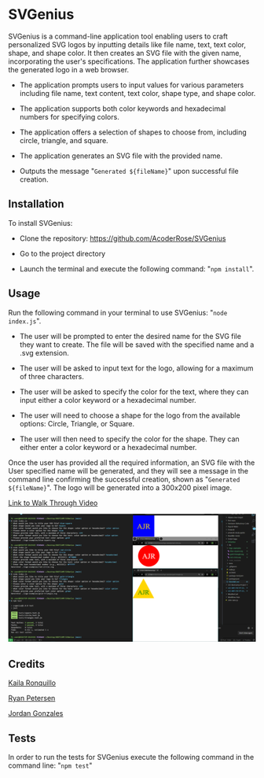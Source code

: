 # SVGenius

SVGenius is a command-line application tool enabling users to craft personalized SVG logos by inputting details like file name, text, text color, shape, and shape color. It then creates an SVG file with the given name, incorporating the user's specifications. The application further showcases the generated logo in a web browser.

- The application prompts users to input values for various parameters including file name, text content, text color, shape type, and shape color.

- The application supports both color keywords and hexadecimal numbers for specifying colors.

- The application offers a selection of shapes to choose from, including circle, triangle, and square.

- The application generates an SVG file with the provided name.

- Outputs the message "`Generated ${fileName}`" upon successful file creation.

## Installation

To install SVGenius:

- Clone the repository: https://github.com/AcoderRose/SVGenius

- Go to the project directory

- Launch the terminal and execute the following command: "`npm install`".

## Usage

Run the following command in your terminal to use SVGenius: "`node index.js`".

- The user will be prompted to enter the desired name for the SVG file they want to create. The file will be saved with the specified name and a .svg extension.

- The user will be asked to input text for the logo, allowing for a maximum of three characters.

- The user will be asked to specify the color for the text, where they can input either a color keyword or a hexadecimal number.

- The user will need to choose a shape for the logo from the available options: Circle, Triangle, or Square.

- The user will then need to specify the color for the shape. They can either enter a color keyword or a hexadecimal number.

Once the user has provided all the required information, an SVG file with the User specified name will be generated, and they will see a message in the command line confirming the successful creation, shown as "`Generated ${fileName}`". The logo will be generated into a 300x200 pixel image.

[Link to Walk Through Video](https://drive.google.com/file/d/1vhbr93YDmaBLNjKKtOXXn-KKBVg-gLgN/view?usp=sharing)

![Screenshot of SVGenius](./images/SVGenius-screenshot.png)

## Credits

[Kaila Ronquillo](https://github.com/girlnotfound)

[Ryan Petersen](https://github.com/RyanPetersen-89)

[Jordan Gonzales](https://github.com/JordanGWiz)

## Tests

In order to run the tests for SVGenius execute the following command in the command line: "`npm test`"
